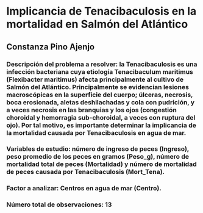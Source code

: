# Implicancia de Tenacibaculosis en la mortalidad en Salmón del Atlántico
## Constanza Pino Ajenjo

### Descripción del problema a resolver: la Tenacibaculosis es una infección bacteriana cuya etiología Tenacibaculum maritimus (Flexibacter maritimus) afecta principalmente al cultivo de Salmón del Atlántico. Principalmente se evidencian lesiones macroscópicas en la superficie del cuerpo; úlceras, necrosis, boca erosionada, aletas deshilachadas y cola con pudrición, y a veces necrosis en las branquias y los ojos (congestión choroidal y hemorragia sub-choroidal, a veces con ruptura del ojo). Por tal motivo, es importante determinar la implicancia de la mortalidad causada por Tenacibaculosis en agua de mar.

### Variables de estudio: número de ingreso de peces (Ingreso), peso promedio de los peces en gramos (Peso_g), número de mortalidad total de peces (Mortalidad) y número de mortalidad de peces causada por Tenacibaculosis (Mort_Tena). 

### Factor a analizar: Centros en agua de mar (Centro).

### Número total de observaciones: 13
